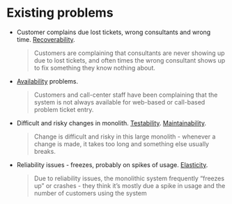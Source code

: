 # Existing problems
* Customer complains due lost tickets, wrong consultants and wrong time. [Recoverability](./system_characteristics.md).
  >Customers are complaining that consultants are never showing up due to lost tickets, and often times the wrong consultant shows up to fix something they know nothing about.
* [Availability](./system_characteristics.md) problems.
  >Customers and call-center staff have been complaining that the system is not always available for web-based or call-based problem ticket entry.
* Difficult and risky changes in monolith. [Testability](./system_characteristics.md). [Maintainability](./system_characteristics.md).
  >Change is difficult and risky in this large monolith - whenever a change is made, it takes too long and something else usually breaks.
* Reliability issues - freezes, probably on spikes of usage. [Elasticity](./system_characteristics.md).
  >Due to reliability issues, the monolithic system frequently “freezes up” or crashes - they think it’s mostly due a spike in usage and the number of customers using the system